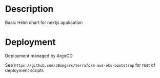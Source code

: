# Description
Basic Helm chart for nextjs application


# Deployment
Deployment managed by ArgoCD

See ```https://github.com/JBongars/terraform-aws-eks-bootstrap``` for rest of deployment scripts